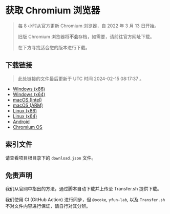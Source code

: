 # 获取 Chromium 浏览器

> 每 8 小时从官方更新 Chromium 浏览器，自 2022 年 3 月 13 日开始。
> 
> 旧版 Chromium 浏览器将**不会**存档，如需要，请前往官方网址下载。
>
> 在下方寻找适合您的版本进行下载。

## 下载链接

> 此处链接的文件最后更新于 UTC 时间 2024-02-15 08:17:37
。

- [Windows (x86)](https://transfer.sh/PYACteIVHF/Win.zip)
- [Windows (x64)](https://transfer.sh/x2qTYk1ctb/Win_x64.zip)
- [macOS (Intel)](https://transfer.sh/WQHt1VVzh7/Mac.zip)
- [macOS (ARM)](https://transfer.sh/erocA4QHFY/Mac_Arm.zip)
- [Linux (x86)](https://transfer.sh/izk4N8kv2n/Linux.zip)
- [Linux (x64)](https://transfer.sh/qWghvApwee/Linux_x64.zip)
- [Android](https://transfer.sh/OVKEWfr4Ss/Android.zip)
- [Chromium OS](https://transfer.sh/pigy9WtqBr/Linux_ChromiumOS_Full.zip)

## 索引文件

请查看项目根目录下的 `download.json` 文件。

## 免责声明

我们从官网中指出的方法，通过脚本自动下载并上传至 Transfer.sh 提供下载。

我们使用 CI (GitHub Action) 进行同步，但 `@ocoke`, `yfun-lab`, 以及 `Transfer.sh` 不对文件内容进行保证，请自行对其分辨。
